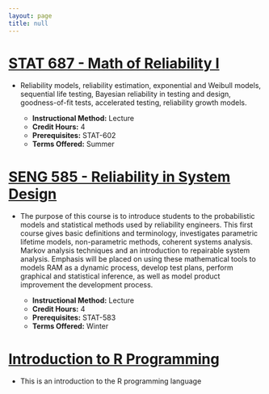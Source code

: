 ```yaml
---
layout: page
title: null
---
```


# [__STAT 687 - Math of Reliability I__](http://stat-687.github.io/summer2016)

- Reliability models, reliability estimation, exponential and Weibull models, sequential life testing, Bayesian reliability in testing and design, goodness-of-fit tests, accelerated testing, reliability growth models.  

    - __Instructional Method:__ Lecture
    - __Credit Hours:__ 4
    - __Prerequisites:__ STAT-602 
    - __Terms Offered:__ Summer  

# [SENG 585 - Reliability in System Design](http://seng-585.github.io/winter-2017)

- The purpose of this course is to introduce students to the probabilistic models and statistical methods used by reliability engineers. This first course gives basic definitions and terminology, investigates parametric lifetime models, non-parametric methods, coherent systems analysis. Markov analysis techniques and an introduction to repairable system analysis. Emphasis will be placed on using these mathematical tools to models RAM as a dynamic process, develop test plans, perform graphical and statistical inference, as well as model product improvement the development process. 

    - __Instructional Method:__ Lecture 
    - __Credit Hours:__ 4 
    - __Prerequisites:__ STAT-583 
    - __Terms Offered:__ Winter  
  

# [Introduction to R Programming](http://auburngrads.github.io/R-Intro)

- This is an introduction to the R programming language
